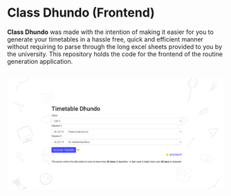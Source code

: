 # Class Dhundo (Frontend)

**Class Dhundo** was made with the intention of making it easier for you to generate your timetables in a hassle free, quick and efficient manner without requiring to parse through the long excel sheets provided to you by the university. This repository holds the code for the frontend of the routine generation application.

<br/>
<img src = "images/timetable generator.png">